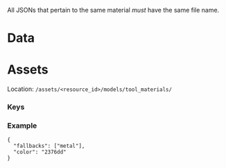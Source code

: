 All JSONs that pertain to the same material *must* have the same file name.
# Data  

# Assets  
Location: `/assets/<resource_id>/models/tool_materials/`  
### Keys

### Example
    {
      "fallbacks": ["metal"],
      "color": "2376dd"
    }